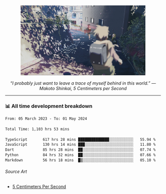<p align="center"><img src="asset/header.jpg" width="80%"/></p>
<p align="center"><i>“I probably just want to leave a trace of myself behind in this world.” ― Makoto Shinkai, 5 Centimeters per Second</i></p>

---
<!--
<details>
  <summary>📃 My Resume</summary>

### Education

- 📖 **Computer Science**\
📆 10/2021 - present\
📍 **Thang Long University** - Hoang Mai, Hanoi, Vietnam

### Experience

<img align="right" src="https://img.shields.io/badge/Figma-F24E1E?style=flat&logo=figma&logoColor=white"/>
<img align="right" src="https://img.shields.io/badge/node.js-6DA55F?style=flat&logo=node.js&logoColor=white"/>
<img align="right" src="https://img.shields.io/badge/Next.js-black?style=flat&logo=next.js&logoColor=white"/>
<img align="right" src="https://img.shields.io/badge/TypeScript-007ACC?style=flat&logo=typescript&logoColor=white"/>


- 👨‍💻 **Frontend Web Intern**\
📆 07/2023 - present\
📍 **MQ ICT Solutions** - Hoang Mai, Hanoi, Vietnam
</details> 
-->

### 📊 All time development breakdown

<!--START_SECTION:waka-->

```txt
From: 05 March 2023 - To: 01 May 2024

Total Time: 1,103 hrs 53 mins

TypeScript       617 hrs 28 mins ██████████████░░░░░░░░░░░   55.94 %
JavaScript       130 hrs 14 mins ███░░░░░░░░░░░░░░░░░░░░░░   11.80 %
Dart             85 hrs 28 mins  ██░░░░░░░░░░░░░░░░░░░░░░░   07.74 %
Python           84 hrs 32 mins  ██░░░░░░░░░░░░░░░░░░░░░░░   07.66 %
Markdown         56 hrs 18 mins  █▒░░░░░░░░░░░░░░░░░░░░░░░   05.10 %
```

<!--END_SECTION:waka-->

###### Source Art

-  [5 Centimeters Per Second](https://wallhaven.cc/w/nrowq1)

